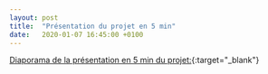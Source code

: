 ```yaml
---
layout: post
title:  "Présentation du projet en 5 min"
date:   2020-01-07 16:45:00 +0100
---
```


[Diaporama de la présentation en 5 min du projet:](/assets/presentation5min.pdf){:target="_blank"}  

